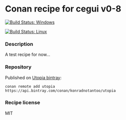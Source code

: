 # Conan recipe for cegui v0-8

[![Build Status: Windows](https://ci.appveyor.com/api/projects/status/github/KonradNoTantoo/cegui_conan?svg=true)](https://ci.appveyor.com/project/KonradNoTantoo/cegui-conan)

[![Build Status: Linux](https://api.travis-ci.org/KonradNoTantoo/cegui_conan.svg?branch=master)](https://travis-ci.org/KonradNoTantoo/cegui_conan)

### Description
A test recipe for now...

### Repository
Published on [Utopia bintray](https://bintray.com/konradnotantoo/utopia/):
```
conan remote add utopia https://api.bintray.com/conan/konradnotantoo/utopia
```

### Recipe license
MIT